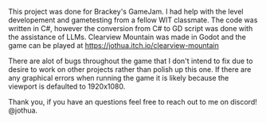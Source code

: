 This project was done for Brackey's GameJam. I had help with the level developement and gametesting from a fellow WIT classmate. The code was written in C#, however the conversion from C# to GD script was done with the assistance of LLMs. Clearview Mountain was made in Godot and the game can be played at https://jothua.itch.io/clearview-mountain

There are alot of bugs throughout the game that I don't intend to fix due to desire to work on other projects rather than polish up this one. If there are any graphical errors when running the game it is likely because the viewport is defaulted to 1920x1080.

Thank you, if you have an questions feel free to reach out to me on discord! @jothua.
